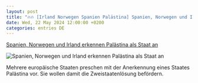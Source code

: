 ```yaml
---
layout: post
title: "🔥🔥 [Irland Norwegen Spanien Palästina] Spanien, Norwegen und Irland erkennen Palästina als Staat an"
date: Wed, 22 May 2024 12:00:00 +0200
categories: entries DE
---
```

[Spanien, Norwegen und Irland erkennen Palästina als Staat an](https://www.mallorcazeitung.es/spanien/2024/05/22/spanien-norwegen-und-irland-erkennen-102723552.html)

![Spanien, Norwegen und Irland erkennen Palästina als Staat an](https://estaticos-cdn.prensaiberica.es/clip/e427b157-f765-4dd8-9b99-39a11ee9293e_16-9-discover-aspect-ratio_default_0.jpg)

Mehrere europäische Staaten preschen mit der Anerkennung eines Staates Palästina vor. Sie wollen damit die Zweistaatenlösung befördern.

